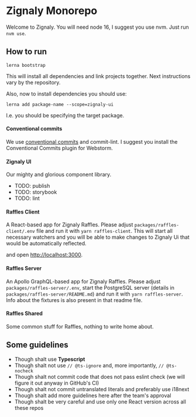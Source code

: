 # Zignaly Monorepo

Welcome to Zignaly. You will need node 16, I suggest you use nvm. Just run `nvm use`.

## How to run

```
lerna bootstrap
```

This will install all dependencies and link projects together. Next instructions vary by the repository.

Also, now to install dependencies you should use:

```
lerna add package-name --scope=zignaly-ui 
```

I.e. you should be specifying the target package.

#### Conventional commits

We use [conventional commits](https://www.conventionalcommits.org/en/v1.0.0/#summary) and commit-lint. I suggest you
install the Conventional Commits plugin for Webstorm.

#### Zignaly UI

Our mighty and glorious component library.

* TODO: publish
* TODO: storybook
* TODO: lint

#### Raffles Client

A React-based app for Zignaly Raffles. Please adjust `packages/raffles-client/.env` file and run it
with `yarn raffles-client`. This will start all necessary watchers and you will be able to make changes to Zignaly Ui
that would be automatically reflected.

and open [http://localhost:3000](http://localhost:3000).

#### Raffles Server

An Apollo GraphQL-based app for Zignaly Raffles. Please adjust `packages/raffles-server/.env`, start the PostgreSQL
server (details in `packages/raffles-server/README.md`) and run it
with `yarn raffles-server`. Info about the fixtures is also present in that readme file.

#### Raffles Shared

Some common stuff for Raffles, nothing to write home about.

## Some guidelines

* Though shalt use **Typescript**
* Though shalt not use `// @ts-ignore` and, more importantly, `// @ts-nocheck`
* Though shalt not commit code that does not pass eslint check (we will figure it out anyway in GitHub's CI)
* Though shalt not commit untranslated literals and preferably use i18next
* Though shalt add more guidelines here after the team's approval
* Though shalt be very careful and use only one React version across all these repos
